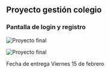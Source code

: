 ## Proyecto gestión colegio

### Pantalla de login y registro

![Proyecto final](https://github.com/DevelopSys/clasedi/blob/master/practicas/login.png "Proyecto final")

![Proyecto final](https://github.com/DevelopSys/clasedi/blob/master/practicas/registro.png "Proyecto final")

Fecha de entrega Viernes 15 de febrero